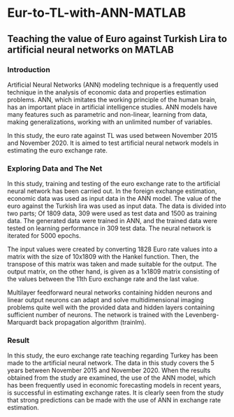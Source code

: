# Eur-to-TL-with-ANN-MATLAB

## Teaching the value of Euro against Turkish Lira to artificial neural networks on MATLAB

### Introduction
Artificial Neural Networks (ANN) modeling technique is a frequently used technique in the analysis of economic data and properties estimation problems. ANN, which imitates the working principle of the human brain, has an important place in artificial intelligence studies. ANN models have many features such as parametric and non-linear, learning from data, making generalizations, working with an unlimited number of variables.

In this study, the euro rate against TL was used between November 2015 and November 2020. It is aimed to test artificial neural network models in estimating the euro exchange rate. 

### Exploring Data and The Net
In this study, training and testing of the euro exchange rate to the artificial neural network has been carried out. In the foreign exchange estimation, economic data was used as input data in the ANN model. The value of the euro against the Turkish lira was used as input data. The data is divided into two parts; Of 1809 data, 309 were used as test data and 1500 as training data. The generated data were trained in ANN, and the trained data were tested on learning performance in 309 test data. The neural network is iterated for 5000 epochs.

The input values were created by converting 1828 Euro rate values into a matrix with the size of 10x1809 with the Hankel function. Then, the transpose of this matrix was taken and made suitable for the output. The output matrix, on the other hand, is given as a 1x1809 matrix consisting of the values between the 11th Euro exchange rate and the last value. 

Multilayer feedforward neural networks containing hidden neurons and linear output neurons can adapt and solve multidimensional imaging problems quite well with the provided data and hidden layers containing sufficient number of neurons. The network is trained with the Levenberg-Marquardt back propagation algorithm (trainlm).

### Result

In this study, the euro exchange rate teaching regarding Turkey has been made to the artificial neural network. The data in this study covers the 5 years between November 2015 and November 2020. When the results obtained from the study are examined, the use of the ANN model, which has been frequently used in economic forecasting models in recent years, is successful in estimating exchange rates. It is clearly seen from the study that strong predictions can be made with the use of ANN in exchange rate estimation. 
